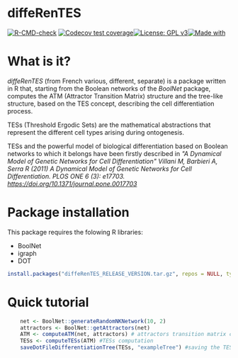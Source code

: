 # diffeRenTES
<!---
[![Build Status](https://travis-ci.com/mbraccini/diffeRenTES.svg?branch=master)](https://travis-ci.com/mbraccini/diffeRenTES)
![Build Status GitHub Actions](https://github.com/mbraccini/diffeRenTES/actions/workflows/r.yml/badge.svg)
-->

<!-- badges: start -->
[![R-CMD-check](https://github.com/mbraccini/diffeRenTES/workflows/R-CMD-check/badge.svg)](https://github.com/mbraccini/diffeRenTES/actions) [![Codecov test coverage](https://codecov.io/gh/mbraccini/diffeRenTES/branch/master/graph/badge.svg)](https://app.codecov.io/gh/mbraccini/diffeRenTES?branch=master)[![License: GPL v3](https://img.shields.io/badge/License-GPLv3-blue.svg)](https://www.gnu.org/licenses/gpl-3.0)[![Made with](https://img.shields.io/badge/Made%20with-♥%20and%20R-%3CCOLOR%3E)](https://github.com/mbraccini/diffeRenTES/)
<!-- badges: end -->


# What is it?
*diffeRenTES* (from French various, different, separate) is a package written in R that, starting from the Boolean networks of the *BoolNet* package, computes the ATM (Attractor Transition Matrix) structure and the tree-like structure, based on the TES concept, describing the cell differentiation process.

TESs (Threshold Ergodic Sets) are the mathematical abstractions that represent the different cell types arising during ontogenesis.

TESs and the powerful model of biological differentiation based on Boolean networks to which it belongs have been firstly described in *"A Dynamical Model of Genetic Networks for Cell Differentiation" Villani M, Barbieri A, Serra R (2011) A Dynamical Model of Genetic Networks for Cell Differentiation. PLOS ONE 6 (3): e17703. <https://doi.org/10.1371/journal.pone.0017703>*

# Package installation

This package requires the folowing R libraries:

- BoolNet
- igraph
- DOT

```r
install.packages("diffeRenTES_RELEASE_VERSION.tar.gz", repos = NULL, type="source")
```


# Quick tutorial

```r
  	net <- BoolNet::generateRandomNKNetwork(10, 2)
	attractors <- BoolNet::getAttractors(net) 
	ATM <- computeATM(net, attractors) # attractors transition matrix computation
	TESs <- computeTESs(ATM) #TESs computation
	saveDotFileDifferentiationTree(TESs, "exampleTree") #saving the TES-based differentiation tree
```
